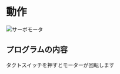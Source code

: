 # 動作
![サーボモータ](https://user-images.githubusercontent.com/25529722/69900407-50df2b80-13b6-11ea-9a55-e43423872d24.gif)
## プログラムの内容
タクトスイッチを押すとモーターが回転します

